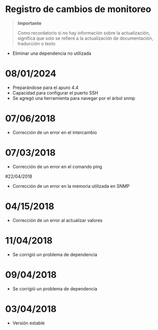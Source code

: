 # Registro de cambios de monitoreo

>**Importante**
>
>Como recordatorio si no hay información sobre la actualización, significa que solo se refiere a la actualización de documentación, traducción o texto

- Eliminar una dependencia no utilizada

# 08/01/2024

- Preparándose para el apuro 4.4
- Capacidad para configurar el puerto SSH
- Se agregó una herramienta para navegar por el árbol snmp

# 07/06/2018

- Corrección de un error en el intercambio

# 07/03/2018

- Corrección de un error en el comando ping

#22/04/2018

- Corrección de un error en la memoria utilizada en SNMP

# 04/15/2018

- Corrección de un error al actualizar valores

# 11/04/2018

- Se corrigió un problema de dependencia

# 09/04/2018

- Se corrigió un problema de dependencia

# 03/04/2018

- Versión estable
